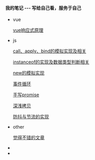 #### 我的笔记 --- 写给自己看，服务于自己

- vue

  [vue响应式原理](/vue/vue响应式原理.md)

- js

  [call、apply、bind的模拟实现及相关](/js/call、apply、bind的模拟实现及相关.md)

  [instanceof的实现及数据类型判断相关](/js/instanceof的实现及数据类型判断相关.md)

  [new的模拟实现](/js/new的模拟实现.md)

  [事件循环](/js/事件循环.md)

  [手写promise](/js/手写promise.md)

  [深浅拷贝](/js/深浅拷贝.md)

  [防抖与节流的实现](/js/防抖与节流的实现.md)

- other

  [觉得不错的文章](/other/觉得不错的文章.md)

- 

- 
